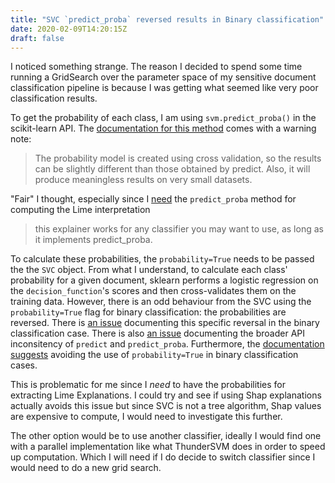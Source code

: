```yaml
---
title: "SVC `predict_proba` reversed results in Binary classification"
date: 2020-02-09T14:20:15Z
draft: false
---
```


I noticed something strange. The reason I decided to spend some time running a GridSearch over the parameter space of my sensitive document classification pipeline is because I was getting what seemed like very poor classification results.

To get the probability of each class, I am using `svm.predict_proba()` in the scikit-learn API. The [documentation for this method](https://scikit-learn.org/stable/modules/generated/sklearn.svm.SVC.html#sklearn.svm.SVC.predict_proba) comes with a warning note:

> The probability model is created using cross validation, so the results can be slightly different than those obtained by predict. Also, it will produce meaningless results on very small datasets.

"Fair" I thought, especially since I [need](https%3A%2F%2Fmarcotcr.github.io%2Flime%2Ftutorials%2FLime%20-%20basic%20usage%252C%20two%20class%20case.html) the `predict_proba` method for computing the Lime interpretation

> this explainer works for any classifier you may want to use, as long as it implements predict_proba.

To calculate these probabilities, the `probability=True` needs to be passed the the `SVC` object. From what I understand, to calculate each class' probability for a given document, sklearn performs a logistic regression on the `decision_function`'s scores and then cross-validates them on the training data.
However, there is an odd behaviour from the SVC using the `probability=True` flag for binary classification: the probabilities are reversed. There is [an issue](https://github.com/scikit-learn/scikit-learn/issues/13662) documenting this specific reversal in the binary classification case. There is also [an issue](https://github.com/scikit-learn/scikit-learn/issues/13211) documenting the broader API inconsitency of `predict` and `predict_proba`. Furthermore, the [documentation suggests](https://scikit-learn.org/stable/modules/svm.html#scores-and-probabilities) avoiding the use of `probability=True` in binary classification cases.

This is problematic for me since I _need_ to have the probabilities for extracting Lime Explanations. I could try and see if using Shap explanations actually avoids this issue but since SVC is not a tree algorithm, Shap values are expensive to compute, I would need to investigate this further.

The other option would be to use another classifier, ideally I would find one with a parallel implementation like what ThunderSVM does in order to speed up computation. Which I will need if I do decide to switch classifier since I would need to do a new grid search.
